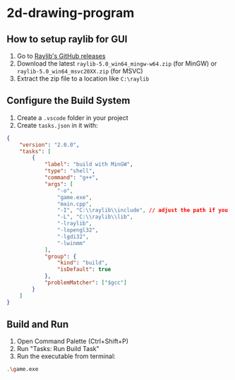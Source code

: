 # 2d-drawing-program

## How to setup raylib for GUI
1. Go to [Raylib's GitHub releases](https://github.com/raysan5/raylib/releases)
2. Download the latest `raylib-5.0_win64_mingw-w64.zip` (for MinGW) or `raylib-5.0_win64_msvc20XX.zip` (for MSVC)
3. Extract the zip file to a location like `C:\raylib`

## Configure the Build System
1. Create a `.vscode` folder in your project
2. Create `tasks.json` in it with:
```json
{
    "version": "2.0.0",
    "tasks": [
        {
            "label": "build with MinGW",
            "type": "shell",
            "command": "g++",
            "args": [
                "-o",
                "game.exe",
                "main.cpp",
                "-I", "C:\\raylib\\include", // adjust the path if you didn't install it in C:\raylib
                "-L", "C:\\raylib\\lib",
                "-lraylib",
                "-lopengl32",
                "-lgdi32",
                "-lwinmm"
            ],
            "group": {
                "kind": "build",
                "isDefault": true
            },
            "problemMatcher": ["$gcc"]
        }
    ]
}
```

## Build and Run
1. Open Command Palette (Ctrl+Shift+P)
2. Run "Tasks: Run Build Task"
3. Run the executable from terminal:
```bash
.\game.exe
```
